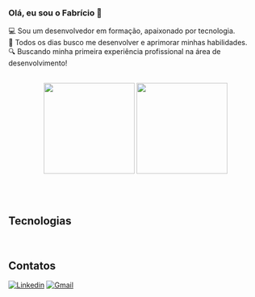 ### Olá, eu sou o Fabrício 👋

💻 Sou um desenvolvedor em formação, apaixonado por tecnologia.  
🚀 Todos os dias busco me desenvolver e aprimorar minhas habilidades.  
🔍 Buscando minha primeira experiência profissional na área de desenvolvimento!
<br><br>

<div align="center">
  <img height="180em" src="https://github-readme-stats.vercel.app/api?username=fabricioodsousa&show_icons=true&theme=radical" />
  <img height="180em" src="https://github-readme-stats.vercel.app/api/top-langs/?username=fabricioodsousa&layout=compact&theme=radical"/>
</div>

<br><br>
## Tecnologias 

<div style="display: inline-block;">
        <img src="https://img.shields.io/badge/HTML5-E34F26?style=for-the-badge&logo=html5&logoColor=white" alt="">
        <img src="https://img.shields.io/badge/CSS3-1572B6?&style=for-the-badge&logo=css3&logoColor=white" alt="">
        <img src="https://img.shields.io/badge/JavaScript-F7DF1E?style=for-the-badge&logo=javascript&logoColor=white" alt="">
        <img src="https://img.shields.io/badge/Node.js-43853D?style=for-the-badge&logo=node.js&logoColor=white" alt="">
        <img src="https://img.shields.io/badge/MySQL-00000F?style=for-the-badge&logo=mysql&logoColor=white" alt="">
</div>

## Contatos
[![Linkedin](https://img.shields.io/badge/LinkedIn-0077B5?style=for-the-badge&logo=linkedin&logoColor=white)](https://www.linkedin.com/in/fabricioodsousa)
[![Gmail](https://img.shields.io/badge/Gmail-D14836?style=for-the-badge&logo=gmail&logoColor=white)](mailto:fabricioodsousa1@gmail.com)

